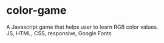 # color-game
A Javascript game that helps user to learn RGB color values.<br>
JS, HTML, CSS, responsive, Google Fonts<br>
